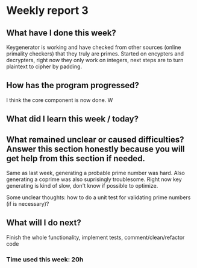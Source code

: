 # Weekly report 3

## What have I done this week?

Keygenerator is working and have checked from other sources (online primality checkers) that they truly are primes. Started on encypters and decrypters, right now they only work on integers, next steps are to turn plaintext to cipher by padding.

## How has the program progressed?

I think the core component is now done. W

## What did I learn this week / today?


## What remained unclear or caused difficulties? Answer this section honestly because you will get help from this section if needed.

Same as last week, generating a probable prime number was hard. Also generating a coprime was also suprisingly troublesome. Right now key generating is kind of slow, don't know if possible to optimize.

Some unclear thoughts: how to do a unit test for validating prime numbers (if is necessary)?

## What will I do next?

Finish the whole functionality, implement tests, comment/clean/refactor code

### Time used this week: 20h
